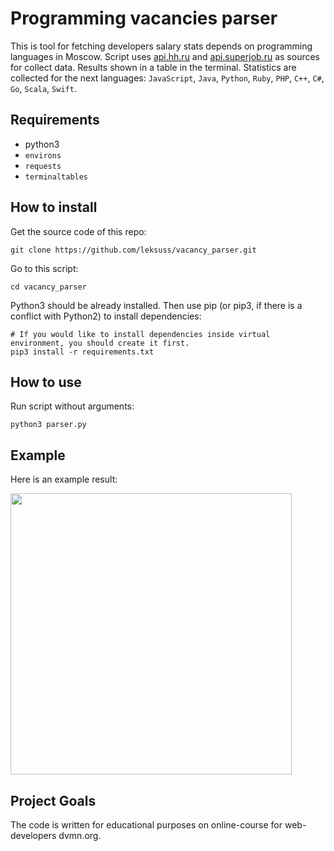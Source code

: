 # Programming vacancies parser

This is tool for fetching developers salary stats depends on programming languages in Moscow. Script uses [api.hh.ru](https://api.hh.ru/) and [api.superjob.ru](https://api.superjob.ru/) as sources for collect data. Results shown in a table in the terminal. Statistics are collected for the next languages: `JavaScript`, `Java`, `Python`, `Ruby`, `PHP`, `C++`, `C#`, `Go`, `Scala`, `Swift`.

## Requirements

 - python3
 - `environs`
 - `requests`
 - `terminaltables`

## How to install

Get the source code of this repo:
```
git clone https://github.com/leksuss/vacancy_parser.git
```

Go to this script:
```
cd vacancy_parser
```

Python3 should be already installed. Then use pip (or pip3, if there is a conflict with Python2) to install dependencies:
```
# If you would like to install dependencies inside virtual environment, you should create it first.
pip3 install -r requirements.txt
```

## How to use

Run script without arguments:
```
python3 parser.py
```

## Example

Here is an example result:

<img width="450" alt="" src="https://user-images.githubusercontent.com/11560975/222732108-b9f30a86-9d8b-4956-a4bb-51c4489b291c.png">


## Project Goals

The code is written for educational purposes on online-course for web-developers dvmn.org.
